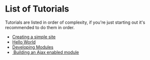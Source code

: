 <!-- Name: Tutorials -->
<!-- Version: 3 -->
<!-- Last-Modified: 2007/01/05 18:53:49 -->
<!-- Author: demian -->

# List of Tutorials

Tutorials are listed in order of complexity, if you're just starting out it's recommended to do them in order.

 * [Creating a simple site][1]
 * [Hello World][2]
 * [Developing Modules][3]
 * [ Building an Ajax enabled module][4]

[1]:	/wiki:Tutorials/CreatingASimpleSite/
[2]:	/wiki:Tutorials/HelloWorld/
[3]:	/wiki:Tutorials/DevelopingModules/
[4]:	/wiki:Tutorials/BuildingAnAjaxEnabledModule/
